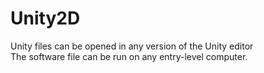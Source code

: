# Unity2D
Unity files can be opened in any version of the Unity editor<br>
The software file can be run on any entry-level computer.
